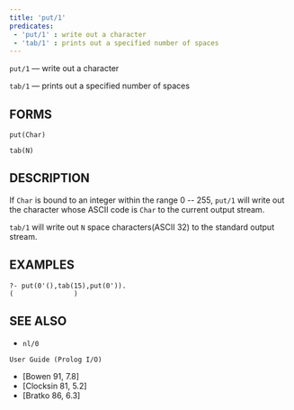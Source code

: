 ```yaml
---
title: 'put/1'
predicates:
 - 'put/1' : write out a character
 - 'tab/1' : prints out a specified number of spaces
---
```

`put/1` — write out a character

`tab/1` — prints out a specified number of spaces

## FORMS
```
put(Char)

tab(N)
```
## DESCRIPTION

If `Char` is bound to an integer within the range 0 -- 255, `put/1` will write out the character whose ASCII code is `Char` to the current output stream.

`tab/1` will write out `N` space characters(ASCII 32) to the standard output stream.


## EXAMPLES

```
?- put(0'(),tab(15),put(0')).
(               )
```

## SEE ALSO

- `nl/0`  

`User Guide (Prolog I/O)`  
- [Bowen 91, 7.8]  
- [Clocksin 81, 5.2]  
- [Bratko 86, 6.3]
